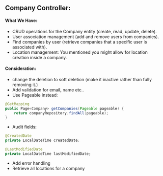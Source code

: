 
## Company Controller:
#### What We Have:
- CRUD operations for the Company entity (create, read, update, delete).
- User association management (add and remove users from companies).
- Find companies by user (retrieve companies that a specific user is associated with).
- Location management: You mentioned you might allow for location creation inside a company.

#### Consideration: 
- change the deletion to soft deletion (make it inactive rather than fully removing it.)
- Add validation for email, name etc..
- Use Pageable instead:
```Java
@GetMapping
public Page<Company> getCompanies(Pageable pageable) {
    return companyRepository.findAll(pageable);
}
```
- Audit fields:
```Java
@CreatedDate
private LocalDateTime createdDate;

@LastModifiedDate
private LocalDateTime lastModifiedDate;
```
- Add error handling
- Retrieve all locations for a company